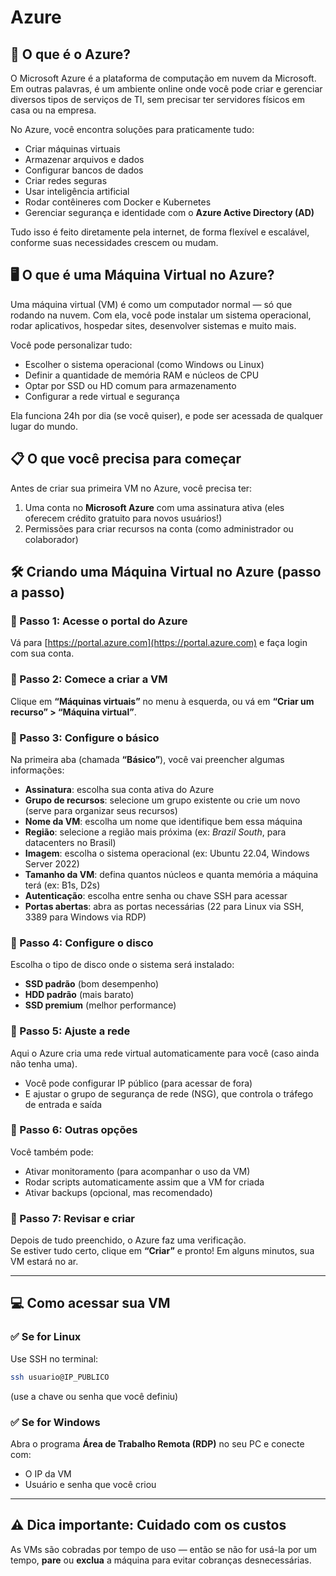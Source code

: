 # Azure


## 🔷 O que é o Azure?

O Microsoft Azure é a plataforma de computação em nuvem da Microsoft. Em outras palavras, é um ambiente online onde você pode criar e gerenciar diversos tipos de serviços de TI, sem precisar ter servidores físicos em casa ou na empresa.

No Azure, você encontra soluções para praticamente tudo:
- Criar máquinas virtuais
- Armazenar arquivos e dados
- Configurar bancos de dados
- Criar redes seguras
- Usar inteligência artificial
- Rodar contêineres com Docker e Kubernetes
- Gerenciar segurança e identidade com o **Azure Active Directory (AD)**

Tudo isso é feito diretamente pela internet, de forma flexível e escalável, conforme suas necessidades crescem ou mudam.

## 🖥️ O que é uma Máquina Virtual no Azure?

Uma máquina virtual (VM) é como um computador normal — só que rodando na nuvem. Com ela, você pode instalar um sistema operacional, rodar aplicativos, hospedar sites, desenvolver sistemas e muito mais.

Você pode personalizar tudo:
- Escolher o sistema operacional (como Windows ou Linux)
- Definir a quantidade de memória RAM e núcleos de CPU
- Optar por SSD ou HD comum para armazenamento
- Configurar a rede virtual e segurança

Ela funciona 24h por dia (se você quiser), e pode ser acessada de qualquer lugar do mundo.


## 📋 O que você precisa para começar

Antes de criar sua primeira VM no Azure, você precisa ter:

1. Uma conta no **Microsoft Azure** com uma assinatura ativa (eles oferecem crédito gratuito para novos usuários!)
2. Permissões para criar recursos na conta (como administrador ou colaborador)


## 🛠️ Criando uma Máquina Virtual no Azure (passo a passo)

### 🔹 Passo 1: Acesse o portal do Azure
Vá para [https://portal.azure.com](https://portal.azure.com) e faça login com sua conta.

### 🔹 Passo 2: Comece a criar a VM
Clique em **“Máquinas virtuais”** no menu à esquerda, ou vá em **“Criar um recurso” > “Máquina virtual”**.

### 🔹 Passo 3: Configure o básico
Na primeira aba (chamada **“Básico”**), você vai preencher algumas informações:

- **Assinatura**: escolha sua conta ativa do Azure
- **Grupo de recursos**: selecione um grupo existente ou crie um novo (serve para organizar seus recursos)
- **Nome da VM**: escolha um nome que identifique bem essa máquina
- **Região**: selecione a região mais próxima (ex: *Brazil South*, para datacenters no Brasil)
- **Imagem**: escolha o sistema operacional (ex: Ubuntu 22.04, Windows Server 2022)
- **Tamanho da VM**: defina quantos núcleos e quanta memória a máquina terá (ex: B1s, D2s)
- **Autenticação**: escolha entre senha ou chave SSH para acessar
- **Portas abertas**: abra as portas necessárias (22 para Linux via SSH, 3389 para Windows via RDP)

### 🔹 Passo 4: Configure o disco
Escolha o tipo de disco onde o sistema será instalado:
- **SSD padrão** (bom desempenho)
- **HDD padrão** (mais barato)
- **SSD premium** (melhor performance)

### 🔹 Passo 5: Ajuste a rede
Aqui o Azure cria uma rede virtual automaticamente para você (caso ainda não tenha uma).

- Você pode configurar IP público (para acessar de fora)
- E ajustar o grupo de segurança de rede (NSG), que controla o tráfego de entrada e saída

### 🔹 Passo 6: Outras opções
Você também pode:
- Ativar monitoramento (para acompanhar o uso da VM)
- Rodar scripts automaticamente assim que a VM for criada
- Ativar backups (opcional, mas recomendado)

### 🔹 Passo 7: Revisar e criar
Depois de tudo preenchido, o Azure faz uma verificação.  
Se estiver tudo certo, clique em **“Criar”** e pronto! Em alguns minutos, sua VM estará no ar.

---

## 💻 Como acessar sua VM

### ✅ Se for Linux
Use SSH no terminal:

```bash
ssh usuario@IP_PUBLICO
```

(use a chave ou senha que você definiu)

### ✅ Se for Windows
Abra o programa **Área de Trabalho Remota (RDP)** no seu PC e conecte com:

- O IP da VM
- Usuário e senha que você criou

---

## ⚠️ Dica importante: Cuidado com os custos

As VMs são cobradas por tempo de uso — então se não for usá-la por um tempo, **pare** ou **exclua** a máquina para evitar cobranças desnecessárias.

